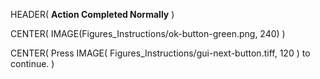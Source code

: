 HEADER( __Action Completed Normally__ )

CENTER( IMAGE(Figures_Instructions/ok-button-green.png, 240) )
 
CENTER( Press IMAGE( Figures_Instructions/gui-next-button.tiff, 120 ) to continue. )

